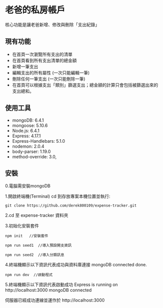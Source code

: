 # 老爸的私房帳戶

核心功能是讓老爸新增、修改與刪除「支出紀錄」


## 現有功能

- 在首頁一次瀏覽所有支出的清單
- 在首頁看到所有支出清單的總金額
- 新增一筆支出
- 編輯支出的所有屬性 (一次只能編輯一筆)
- 刪除任何一筆支出 (一次只能刪除一筆)
- 在首頁可以根據支出「類別」篩選支出；總金額的計算只會包括被篩選出來的支出總和。

## 使用工具

- mongoDB: 6.4.1
- mongoose: 5.10.6
- Node.js: 6.4.1
- Express: 4.17.1
- Express-Handlebars: 5.1.0
- nodemon: 2.0.4
- body-parser: 1.19.0
- method-override: 3.0,


## 安裝

0.電腦需安裝mongoDB

1.開啟終端機(Terminal) cd 到存放專案本機位置並執行:

```
git clone https://github.com/derek800109/expense-tracker.git
``````

2.cd 至 expense-tracker 資料夾


3.初始化安裝套件

```
npm init   //安裝套件
```

```
npm run seed1  //導入預設開支資訊
```

```
npm run seed2  //導入分類訊息
```


4.終端機顯示以下資訊代表成功與資料庫連接
mongoDB connected
done.

```
npm run dev  //啟動程式
```

5.終端機顯示以下資訊代表啟動成功
Express is running on http://localhost:3000
mongoDB connected

伺服器已經成功連線並運作於 http://localhost:3000